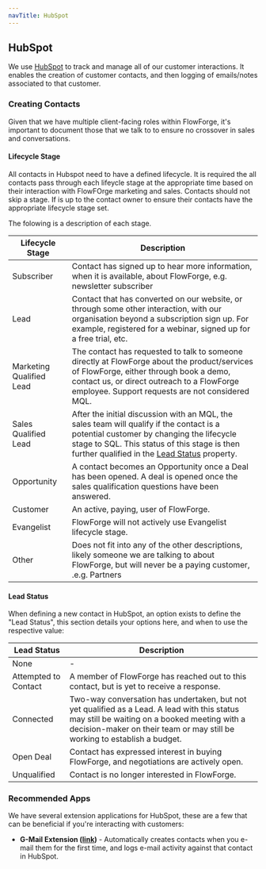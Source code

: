 ```yaml
---
navTitle: HubSpot
---
```


## HubSpot

We use [HubSpot](https://www.hubspot.com/) to track and manage all of our customer interactions.
It enables the creation of customer contacts, and then logging of emails/notes associated to that customer.

### Creating Contacts

Given that we have multiple client-facing roles within FlowForge, it's important to document those that
we talk to to ensure no crossover in sales and conversations.

#### Lifecycle Stage

All contacts in Hubspot need to have a defined lifecycle. It is required the all contacts pass through each lifeycle stage at the appropriate time based on their interaction with FlowFOrge marketing and sales. Contacts should not skip a stage. If is up to the contact owner to ensure their contacts have the appropriate lifecycle stage set.

The folowing is a description of each stage. 

| Lifecycle Stage|Description
| - | - |
| Subscriber | Contact has signed up to hear more information, when it is available, about FlowForge, e.g. newsletter subscriber |
| Lead | Contact that has converted on our website, or through some other interaction, with our organisation beyond a subscription sign up. For example, registered for a webinar, signed up for a free trial, etc.|
| Marketing Qualified Lead | The contact has requested to talk to someone directly at FlowForge about the product/services of FlowForge, either through book a demo, contact us, or direct outreach to a FlowForge employee. Support requests are not considered MQL. |
| Sales Qualified Lead | After the initial discussion with an MQL, the sales team will qualify if the contact is a potential customer by changing the lifecycle stage to SQL. This status of this stage is then further qualified in the [Lead Status](#lead-status) property. |
| Opportunity | A contact becomes an Opportunity once a Deal has been opened. A deal is opened once the sales qualification questions have been answered.  |
| Customer | An active, paying, user of FlowForge. |
| Evangelist | FlowForge will not actively use Evangelist lifecycle stage. |
| Other | Does not fit into any of the other descriptions, likely someone we are talking to about FlowForge, but will never be a paying customer, .e.g. Partners |

#### Lead Status

When defining a new contact in HubSpot, an option exists to define the "Lead Status", this section
details your options here, and when to use the respective value:

| Lead Status | Description |
| - | - |
| None | - |
| Attempted to Contact | A member of FlowForge has reached out to this contact, but is yet to receive a response. |
| Connected | Two-way conversation has undertaken, but not yet qualified as a Lead. A lead with this status may still be waiting on a booked meeting with a decision-maker on their team or may still be working to establish a budget. |
| Open Deal | Contact has expressed interest in buying FlowForge, and negotiations are actively open. |
| Unqualified | Contact is no longer interested in FlowForge. |


### Recommended Apps

We have several extension applications for HubSpot, these are a few that can be beneficial if you're interacting with customers:

- **G-Mail Extension ([link](https://app-eu1.hubspot.com/ecosystem/26586079/marketplace/apps/sales/sales-enablement/gmail))** - Automatically creates contacts when you e-mail them for the first time, and logs e-mail activity against that contact in HubSpot.